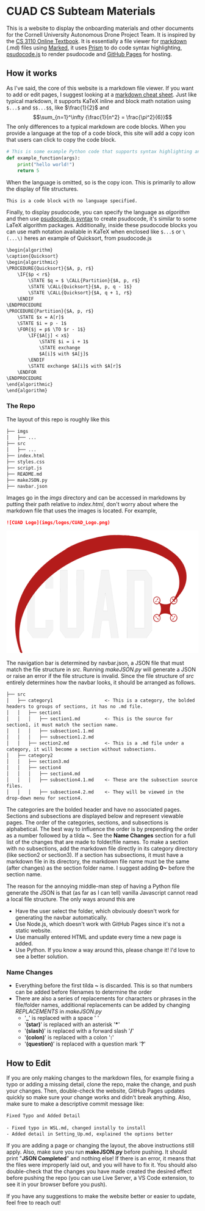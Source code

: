 # CUAD CS Subteam Materials
This is a website to display the onboarding materials and other documents for the Cornell University Autonomous Drone Project Team. It is inspired by the [CS 3110 Online Textbook](https://cs3110.github.io/textbook/cover.html). It is essentially a file viewer for [markdown](https://www.markdownguide.org/getting-started/) (.md) files using [Marked](https://marked.js.org/), it uses [Prism](https://prismjs.com/) to do code syntax highlighting, [psudocode.js](https://github.com/SaswatPadhi/pseudocode.js) to render psudocode and [GitHub Pages](https://pages.github.com/) for hosting.

## How it works
As I've said, the core of this website is a markdown file viewer. If you want to add or edit pages, I suggest looking at a [markdown cheat sheet](https://www.markdownguide.org/cheat-sheet/). Just like typical markdown, it supports KaTeX inline and block math notation using `$...$` and `$$...$$`, like $\frac{1}{2}$ and 
$$\sum_{n=1}^\infty {\frac{1}{n^2} = \frac{\pi^2}{6}}$$
The only differences to a typical markdown are code blocks. When you provide a language at the top of a code block, this site will add a copy icon that users can click to copy the code block.
```Python
# This is some example Python code that supports syntax highlighting and quick copying
def example_function(args):
    print("hello world!")
    return 5
```
When the language is omitted, so is the copy icon. This is primarily to allow the display of file structures.
```
This is a code block with no language specified.
```
Finally, to display psudocode, you can specify the language as *algorithm* and then use [psudocode.js syntax](https://github.com/SaswatPadhi/pseudocode.js#grammar) to create psudocode, it's similar to some LaTeX algorithm packages. Additionally, inside these psudocode blocks you can use math notation available in KaTeX when enclosed like `$...$` or `\(...\)` heres an example of Quicksort, from psudocode.js
```algorithm
\begin{algorithm}
\caption{Quicksort}
\begin{algorithmic}
\PROCEDURE{Quicksort}{$A, p, r$}
    \IF{$p < r$} 
        \STATE $q = $ \CALL{Partition}{$A, p, r$}
        \STATE \CALL{Quicksort}{$A, p, q - 1$}
        \STATE \CALL{Quicksort}{$A, q + 1, r$}
    \ENDIF
\ENDPROCEDURE
\PROCEDURE{Partition}{$A, p, r$}
    \STATE $x = A[r]$
    \STATE $i = p - 1$
    \FOR{$j = p$ \TO $r - 1$}
        \IF{$A[j] < x$}
            \STATE $i = i + 1$
            \STATE exchange
            $A[i]$ with $A[j]$
        \ENDIF
        \STATE exchange $A[i]$ with $A[r]$
    \ENDFOR
\ENDPROCEDURE
\end{algorithmic}
\end{algorithm}
```

### The Repo
The layout of this repo is roughly like this
```
├── imgs
│   ├── ...
├── src
│   ├── ...
├── index.html
├── styles.css
├── script.js
├── README.md
├── makeJSON.py
├── navbar.json
```

Images go in the *imgs* directory and can be accessed in markdowns by putting their path relative to *index.html*, don't worry about where the markdown file that uses the images is located. For example,
```markdown
![CUAD Logo](imgs/logos/CUAD_Logo.png)
```
![CUAD Logo](imgs/logos/CUAD_Logo.png)


The navigation bar is determined by navbar.json, a JSON file that must match the file structure in *src*. Running *makeJSON.py* will generate a JSON or raise an error if the file structure is invalid. Since the file structure of *src* entirely determines how the navbar looks, it should be arranged as follows.
```
├── src
│   ├── category1                   <- This is a category, the bolded headers to groups of sections, it has no .md file.
│   │   ├── section1
│   │   │   ├── section1.md         <- This is the source for section1, it must match the section name.
│   │   │   ├── subsection1.1.md
│   │   │   ├── subsection1.2.md
│   │   ├── section2.md             <- This is a .md file under a category, it will become a section without subsections.
│   ├── category2
│   │   ├── section3.md
│   │   ├── section4
│   │   │   ├── section4.md
│   │   │   ├── subsection4.1.md    <- These are the subsection source files.
│   │   │   ├── subsection4.2.md    <- They will be viewed in the drop-down menu for section4.
```
The categories are the bolded header and have no associated pages. Sections and subsections are displayed below and represent viewable pages. The order of the categories, sections, and subsections is alphabetical. The best way to influence the order is by prepending the order as a number followed by a tilda **~**. See the **Name Changes** section for a full list of the changes that are made to folder/file names. To make a section with no subsections, add the markdown file directly in its category directory (like section2 or section3). If a section has subsections, it must have a markdown file in its directory, the markdown file name must be the same (after changes) as the section folder name. I suggest adding **0~** before the section name.

The reason for the annoying middle-man step of having a Python file generate the JSON is that (as far as I can tell) vanilla Javascript cannot read a local file structure. The only ways around this are
- Have the user select the folder, which obviously doesn't work for generating the navbar automatically.
- Use Node.js, which doesn't work with GitHub Pages since it's not a static website.
- Use manually entered HTML and update every time a new page is added.
- Use Python.
If you know a way around this, please change it! I'd love to see a better solution.

### Name Changes
- Everything before the first tilda **~** is discarded. This is so that numbers can be added before filenames to determine the order
- There are also a series of replacements for characters or phrases in the file/folder names, additional replacements can be added by changing *REPLACEMENTS* in *makeJSON.py*
    - '**_**' is replaced with a space ' '
    - '**(star)**' is replaced with an asterisk '**\***'
    - '**(slash)**' is replaced with a forward slash '**/**'
    - '**(colon)**' is replaced with a colon '**:**'
    - '**(question)**' is replaced with a question mark '**?**'

## How to Edit
If you are only making changes to the markdown files, for example fixing a typo or adding a missing detail, clone the repo, make the change, and push your changes. Then, double-check the website, GitHub Pages updates quickly so make sure your change works and didn't break anything. Also, make sure to make a descriptive commit message like:
```
Fixed Typo and Added Detail

- Fixed typo in WSL.md, changed instally to install
- Added detail in Setting_Up.md, explained the options better
```


If you are adding a page or changing the layout, the above instructions still apply. Also, make sure you run **makeJSON.py** before pushing. It should print "**JSON Completed**" and nothing else! If there is an error, it means that the files were improperly laid out, and you will have to fix it. You should also double-check that the changes you have made created the desired effect before pushing the repo (you can use Live Server, a VS Code extension, to see it in your browser before you push).


If you have any suggestions to make the website better or easier to update, feel free to reach out!